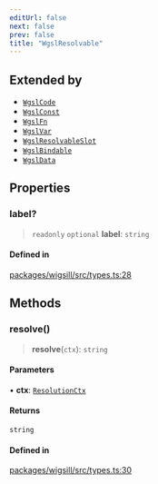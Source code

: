 ```yaml
---
editUrl: false
next: false
prev: false
title: "WgslResolvable"
---
```


## Extended by

- [`WgslCode`](/api/wigsill/interfaces/wgslcode/)
- [`WgslConst`](/api/wigsill/interfaces/wgslconst/)
- [`WgslFn`](/api/wigsill/interfaces/wgslfn/)
- [`WgslVar`](/api/wigsill/interfaces/wgslvar/)
- [`WgslResolvableSlot`](/api/wigsill/interfaces/wgslresolvableslot/)
- [`WgslBindable`](/api/wigsill/interfaces/wgslbindable/)
- [`WgslData`](/api/wigsill/interfaces/wgsldata/)

## Properties

### label?

> `readonly` `optional` **label**: `string`

#### Defined in

[packages/wigsill/src/types.ts:28](https://github.com/software-mansion-labs/wigsill/blob/3eabd476f023822e50f40404033f5b0520bf8089/packages/wigsill/src/types.ts#L28)

## Methods

### resolve()

> **resolve**(`ctx`): `string`

#### Parameters

• **ctx**: [`ResolutionCtx`](/api/wigsill/interfaces/resolutionctx/)

#### Returns

`string`

#### Defined in

[packages/wigsill/src/types.ts:30](https://github.com/software-mansion-labs/wigsill/blob/3eabd476f023822e50f40404033f5b0520bf8089/packages/wigsill/src/types.ts#L30)
